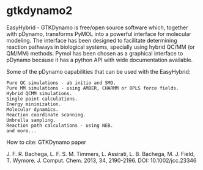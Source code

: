 # gtkdynamo2

EasyHybrid - GTKDynamo is free/open source software which, together with pDynamo, transforms PyMOL into a powerful interface for molecular modeling. The interface has been designed to facilitate determining reaction pathways in biological systems, specially using hybrid QC/MM (or QM/MM) methods. Pymol has been chosen as a graphical interface to pDynamo because it has a python API with wide documentation available.

Some of the pDynamo capabilities that can be used with the EasyHybrid:

    Pure QC simulations - ab initio and SMO.
    Pure MM simulations - using AMBER, CHARMM or OPLS force fields.
    Hybrid QCMM simulations.
    Single point calculations.
    Energy minimization.
    Molecular dynamics.
    Reaction coordinate scanning.
    Umbrella sampling.
    Reaction path calculations - using NEB.
    and more...


How to cite:
GTKDynamo paper

J. F. R. Bachega, L. F. S. M. Timmers, L. Assirati, L. B. Bachega, M. J. Field, T. Wymore. J. Comput. Chem. 2013, 34, 2190-2196. DOI: 10.1002/jcc.23346
